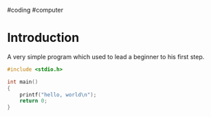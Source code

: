 #coding #computer 
# Introduction
A very simple program which used to lead a beginner to his first step.
```c
#include <stdio.h>

int main()
{
	printf("hello, world\n");
	return 0;
}
```
